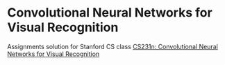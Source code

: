 # Convolutional Neural Networks for Visual Recognition

Assignments solution for Stanford CS class [CS231n: Convolutional Neural Networks for Visual Recognition](http://vision.stanford.edu/teaching/cs231n/)

